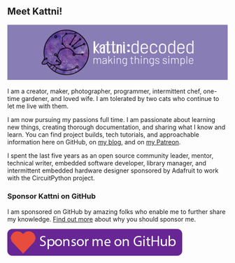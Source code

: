 ## Meet Kattni!

![Kattni's GitHub Profile Header Image](assets/kattni-github-profile-header-image.png)

I am a creator, maker, photographer, programmer, intermittent chef, one-time gardener, and loved wife. I am tolerated by two cats who continue to let me live with them.

I am now pursuing my passions full time. I am passionate about learning new things, creating thorough documentation, and sharing what I know and learn. You can find project builds, tech tutorials, and approachable information here on GitHub, on [my blog](https://kattni.com), and on [my Patreon](https://patreon.com/kattni).

I spent the last five years as an open source community leader, mentor, technical writer, embedded software developer, library manager, and intermittent embedded hardware designer sponsored by Adafruit to work with the CircuitPython project. 

### Sponsor Kattni on GitHub

I am sponsored on GitHub by amazing folks who enable me to further share my knowledge. [Find out more](https://github.com/sponsors/kattni) about why you should sponsor me.

[![Github Sponsorship](assets/GitHub_Sponsorship_button.png)](https://github.com/sponsors/kattni)






<!--
![Metrics](https://metrics.lecoq.io/kattni?template=classic&notable=1&languages=1&achievements=1&base.indepth=false&base.hireable=false&languages.limit=8&languages.threshold=0%25&languages.other=false&languages.colors=github&languages.sections=most-used&languages.indepth=false&languages.analysis.timeout=15&languages.categories=markup%2C%20programming&languages.recent.categories=markup%2C%20programming&languages.recent.load=300&languages.recent.days=14&achievements.threshold=C&achievements.secrets=true&achievements.display=detailed&achievements.limit=0&notable.from=organization&notable.repositories=false&notable.indepth=false&notable.types=commit&config.timezone=America%2FDetroit)

[![trophy](https://github-profile-trophy.vercel.app/?username=ryo-ma&theme=onedark)](https://github.com/ryo-ma/github-profile-trophy)
-->
